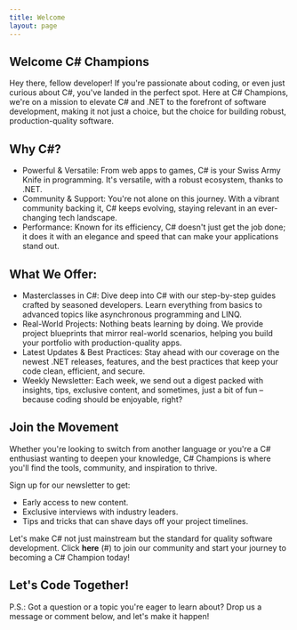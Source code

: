 ```yaml
---
title: Welcome
layout: page
---
```


## Welcome C# Champions

Hey there, fellow developer! If you're passionate about coding, or even just curious about C#, you've landed in the perfect spot. Here at C# Champions, we're on a mission to elevate C# and .NET to the forefront of software development, making it not just a choice, but the choice for building robust, production-quality software.

## Why C#?
- Powerful & Versatile: From web apps to games, C# is your Swiss Army Knife in programming. It's versatile, with a robust ecosystem, thanks to .NET.
- Community & Support: You're not alone on this journey. With a vibrant community backing it, C# keeps evolving, staying relevant in an ever-changing tech landscape.
- Performance: Known for its efficiency, C# doesn't just get the job done; it does it with an elegance and speed that can make your applications stand out.

## What We Offer:
- Masterclasses in C#: Dive deep into C# with our step-by-step guides crafted by seasoned developers. Learn everything from basics to advanced topics like asynchronous programming and LINQ.
- Real-World Projects: Nothing beats learning by doing. We provide project blueprints that mirror real-world scenarios, helping you build your portfolio with production-quality apps.
- Latest Updates & Best Practices: Stay ahead with our coverage on the newest .NET releases, features, and the best practices that keep your code clean, efficient, and secure.
- Weekly Newsletter: Each week, we send out a digest packed with insights, tips, exclusive content, and sometimes, just a bit of fun – because coding should be enjoyable, right?

## Join the Movement
Whether you're looking to switch from another language or you're a C# enthusiast wanting to deepen your knowledge, C# Champions is where you'll find the tools, community, and inspiration to thrive. 

Sign up for our newsletter to get:
- Early access to new content.
- Exclusive interviews with industry leaders.
- Tips and tricks that can shave days off your project timelines.

Let's make C# not just mainstream but the standard for quality software development. Click **here** (#) to join our community and start your journey to becoming a C# Champion today!

## Let's Code Together!

P.S.: Got a question or a topic you're eager to learn about? Drop us a message or comment below, and let's make it happen!